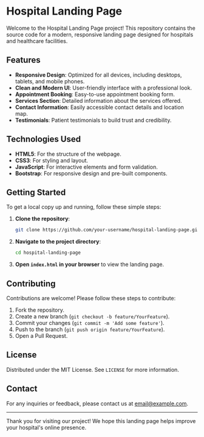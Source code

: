 # Hospital Landing Page

Welcome to the Hospital Landing Page project! This repository contains the source code for a modern, responsive landing page designed for hospitals and healthcare facilities.

## Features

- **Responsive Design**: Optimized for all devices, including desktops, tablets, and mobile phones.
- **Clean and Modern UI**: User-friendly interface with a professional look.
- **Appointment Booking**: Easy-to-use appointment booking form.
- **Services Section**: Detailed information about the services offered.
- **Contact Information**: Easily accessible contact details and location map.
- **Testimonials**: Patient testimonials to build trust and credibility.

## Technologies Used

- **HTML5**: For the structure of the webpage.
- **CSS3**: For styling and layout.
- **JavaScript**: For interactive elements and form validation.
- **Bootstrap**: For responsive design and pre-built components.

## Getting Started

To get a local copy up and running, follow these simple steps:

1. **Clone the repository**:
   ```sh
   git clone https://github.com/your-username/hospital-landing-page.git
   ```
2. **Navigate to the project directory**:
   ```sh
   cd hospital-landing-page
   ```
3. **Open `index.html` in your browser** to view the landing page.

## Contributing

Contributions are welcome! Please follow these steps to contribute:

1. Fork the repository.
2. Create a new branch (`git checkout -b feature/YourFeature`).
3. Commit your changes (`git commit -m 'Add some feature'`).
4. Push to the branch (`git push origin feature/YourFeature`).
5. Open a Pull Request.

## License

Distributed under the MIT License. See `LICENSE` for more information.

## Contact

For any inquiries or feedback, please contact us at [email@example.com](mailto:email@example.com).

---

Thank you for visiting our project! We hope this landing page helps improve your hospital's online presence.
